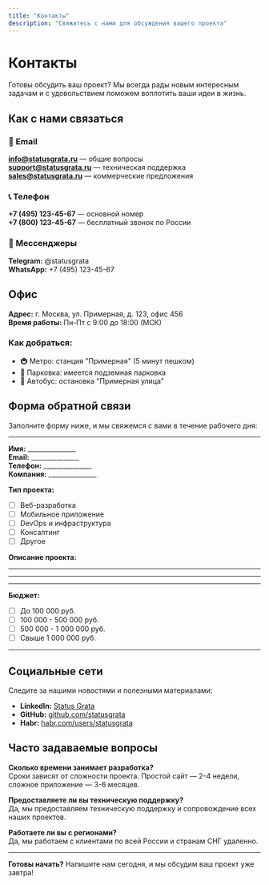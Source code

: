 ```yaml
---
title: "Контакты"
description: "Свяжитесь с нами для обсуждения вашего проекта"
---
```


# Контакты

Готовы обсудить ваш проект? Мы всегда рады новым интересным задачам и с удовольствием поможем воплотить ваши идеи в жизнь.

## Как с нами связаться

### 📧 Email
**info@statusgrata.ru** — общие вопросы  
**support@statusgrata.ru** — техническая поддержка  
**sales@statusgrata.ru** — коммерческие предложения

### 📞 Телефон
**+7 (495) 123-45-67** — основной номер  
**+7 (800) 123-45-67** — бесплатный звонок по России

### 💬 Мессенджеры
**Telegram:** @statusgrata  
**WhatsApp:** +7 (495) 123-45-67

## Офис

**Адрес:** г. Москва, ул. Примерная, д. 123, офис 456  
**Время работы:** Пн-Пт с 9:00 до 18:00 (МСК)

### Как добраться:
- 🚇 Метро: станция "Примерная" (5 минут пешком)
- 🚗 Парковка: имеется подземная парковка
- 🚌 Автобус: остановка "Примерная улица"

## Форма обратной связи

Заполните форму ниже, и мы свяжемся с вами в течение рабочего дня:

---

**Имя:** _______________  
**Email:** _______________  
**Телефон:** _______________  
**Компания:** _______________  

**Тип проекта:**
- [ ] Веб-разработка
- [ ] Мобильное приложение  
- [ ] DevOps и инфраструктура
- [ ] Консалтинг
- [ ] Другое

**Описание проекта:**  
_________________________________  
_________________________________  
_________________________________  

**Бюджет:**
- [ ] До 100 000 руб.
- [ ] 100 000 - 500 000 руб.
- [ ] 500 000 - 1 000 000 руб.
- [ ] Свыше 1 000 000 руб.

---

## Социальные сети

Следите за нашими новостями и полезными материалами:

- **LinkedIn:** [Status Grata](https://linkedin.com/company/statusgrata)
- **GitHub:** [github.com/statusgrata](https://github.com/statusgrata)
- **Habr:** [habr.com/users/statusgrata](https://habr.com/users/statusgrata)

## Часто задаваемые вопросы

**Сколько времени занимает разработка?**  
Сроки зависят от сложности проекта. Простой сайт — 2-4 недели, сложное приложение — 3-6 месяцев.

**Предоставляете ли вы техническую поддержку?**  
Да, мы предоставляем техническую поддержку и сопровождение всех наших проектов.

**Работаете ли вы с регионами?**  
Да, мы работаем с клиентами по всей России и странам СНГ удаленно.

---

**Готовы начать?** Напишите нам сегодня, и мы обсудим ваш проект уже завтра!